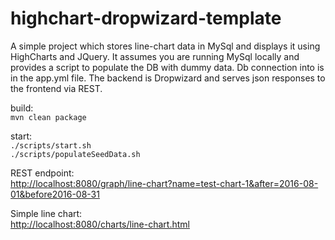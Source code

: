 # highchart-dropwizard-template

A simple project which stores line-chart data in MySql and displays it using HighCharts and JQuery. It assumes you are running MySql locally and provides a script to populate the DB with dummy data. Db connection into is in the app.yml file. The backend is Dropwizard and serves json responses to the frontend via REST.

build:<br />
`mvn clean package`

start:<br/>
`./scripts/start.sh`<br/>
`./scripts/populateSeedData.sh`


REST endpoint:<br/>
<http://localhost:8080/graph/line-chart?name=test-chart-1&after=2016-08-01&before2016-08-31>

Simple line chart:<br/>
<http://localhost:8080/charts/line-chart.html>

